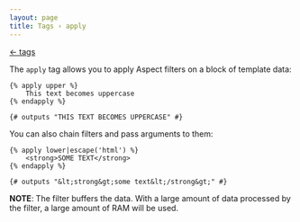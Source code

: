 ```yaml
---
layout: page
title: Tags › apply
---
```


[← tags](./../tags.md)

<!-- {% raw %} -->

The `apply` tag allows you to apply Aspect filters on a block of template data:

```twig
{% apply upper %}
    This text becomes uppercase
{% endapply %}

{# outputs "THIS TEXT BECOMES UPPERCASE" #}
```

You can also chain filters and pass arguments to them:

```twig
{% apply lower|escape('html') %}
    <strong>SOME TEXT</strong>
{% endapply %}

{# outputs "&lt;strong&gt;some text&lt;/strong&gt;" #}
```

**NOTE**: The filter buffers the data. With a large amount of data processed by the filter, a large amount of RAM will be used.

<!-- {% endraw %} -->